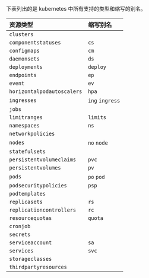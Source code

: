 下表列出的是 kubernetes 中所有支持的类型和缩写的别名。

| 资源类型 | 缩写别名 |
| :--- | :--- |
| `clusters` |  |
| `componentstatuses` | `cs` |
| `configmaps` | `cm` |
| `daemonsets` | `ds` |
| `deployments` | `deploy` |
| `endpoints` | `ep` |
| `event` | `ev` |
| `horizontalpodautoscalers` | `hpa` |
| `ingresses` | `ing` `ingress` |
| `jobs` |  |
| `limitranges` | `limits` |
| `namespaces` | `ns` |
| `networkpolicies` |  |
| `nodes` | `no` `node` |
| `statefulsets` |  |
| `persistentvolumeclaims` | `pvc` |
| `persistentvolumes` | `pv` |
| `pods` | `po` `pod` |
| `podsecuritypolicies` | `psp` |
| `podtemplates` |  |
| `replicasets` | `rs` |
| `replicationcontrollers` | `rc` |
| `resourcequotas` | `quota` |
| `cronjob` |  |
| `secrets` |  |
| `serviceaccount` | `sa` |
| `services` | `svc` |
| `storageclasses` |  |
| `thirdpartyresources` |  |



